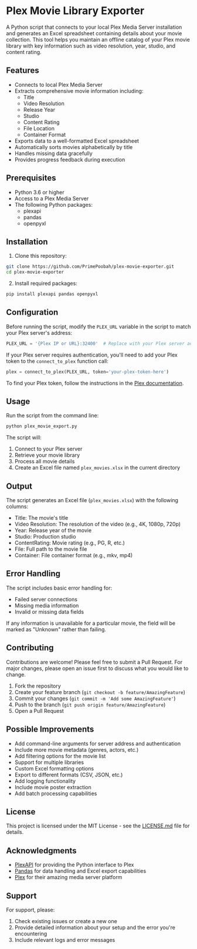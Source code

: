 # Plex Movie Library Exporter

A Python script that connects to your local Plex Media Server installation and generates an Excel spreadsheet containing details about your movie collection. This tool helps you maintain an offline catalog of your Plex movie library with key information such as video resolution, year, studio, and content rating.

## Features

- Connects to local Plex Media Server
- Extracts comprehensive movie information including:
  - Title
  - Video Resolution
  - Release Year
  - Studio
  - Content Rating
  - File Location
  - Container Format
- Exports data to a well-formatted Excel spreadsheet
- Automatically sorts movies alphabetically by title
- Handles missing data gracefully
- Provides progress feedback during execution

## Prerequisites

- Python 3.6 or higher
- Access to a Plex Media Server
- The following Python packages:
  - plexapi
  - pandas
  - openpyxl

## Installation

1. Clone this repository:
```bash
git clone https://github.com/PrimePoobah/plex-movie-exporter.git
cd plex-movie-exporter
```

2. Install required packages:
```bash
pip install plexapi pandas openpyxl
```

## Configuration

Before running the script, modify the `PLEX_URL` variable in the script to match your Plex server's address:

```python
PLEX_URL = '{Plex IP or URL}:32400'  # Replace with your Plex server address
```

If your Plex server requires authentication, you'll need to add your Plex token to the `connect_to_plex` function call:

```python
plex = connect_to_plex(PLEX_URL, token='your-plex-token-here')
```

To find your Plex token, follow the instructions in the [Plex documentation](https://support.plex.tv/articles/204059436-finding-an-authentication-token-x-plex-token/).

## Usage

Run the script from the command line:

```bash
python plex_movie_export.py
```

The script will:
1. Connect to your Plex server
2. Retrieve your movie library
3. Process all movie details
4. Create an Excel file named `plex_movies.xlsx` in the current directory

## Output

The script generates an Excel file (`plex_movies.xlsx`) with the following columns:
- Title: The movie's title
- Video Resolution: The resolution of the video (e.g., 4K, 1080p, 720p)
- Year: Release year of the movie
- Studio: Production studio
- ContentRating: Movie rating (e.g., PG, R, etc.)
- File: Full path to the movie file
- Container: File container format (e.g., mkv, mp4)

## Error Handling

The script includes basic error handling for:
- Failed server connections
- Missing media information
- Invalid or missing data fields

If any information is unavailable for a particular movie, the field will be marked as "Unknown" rather than failing.

## Contributing

Contributions are welcome! Please feel free to submit a Pull Request. For major changes, please open an issue first to discuss what you would like to change.

1. Fork the repository
2. Create your feature branch (`git checkout -b feature/AmazingFeature`)
3. Commit your changes (`git commit -m 'Add some AmazingFeature'`)
4. Push to the branch (`git push origin feature/AmazingFeature`)
5. Open a Pull Request

## Possible Improvements

- Add command-line arguments for server address and authentication
- Include more movie metadata (genres, actors, etc.)
- Add filtering options for the movie list
- Support for multiple libraries
- Custom Excel formatting options
- Export to different formats (CSV, JSON, etc.)
- Add logging functionality
- Include movie poster extraction
- Add batch processing capabilities

## License

This project is licensed under the MIT License - see the [LICENSE.md](LICENSE.md) file for details.

## Acknowledgments

- [PlexAPI](https://github.com/pkkid/python-plexapi) for providing the Python interface to Plex
- [Pandas](https://pandas.pydata.org/) for data handling and Excel export capabilities
- [Plex](https://www.plex.tv/) for their amazing media server platform

## Support

For support, please:
1. Check existing issues or create a new one
2. Provide detailed information about your setup and the error you're encountering
3. Include relevant logs and error messages
